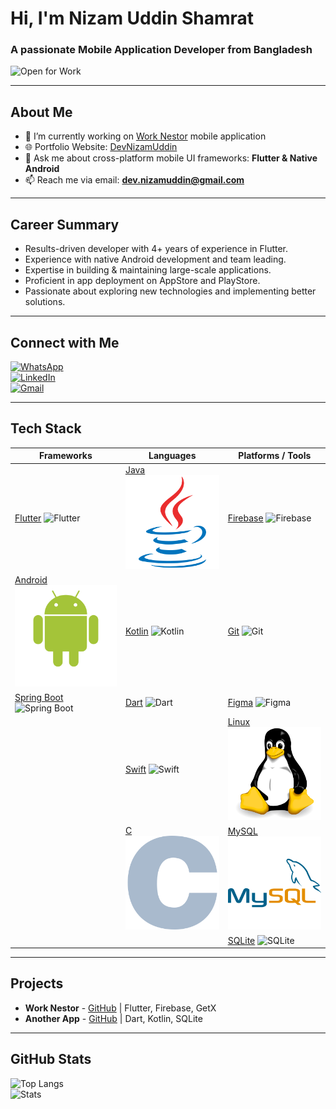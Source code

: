 # Hi, I'm Nizam Uddin Shamrat

### A passionate Mobile Application Developer from Bangladesh

![Open for Work](https://img.shields.io/badge/Open%20for%20Work-💼-1E88E5)

---

## About Me

- 🔭 I’m currently working on [Work Nestor](https://github.com/Pakiza-Software-Ltd/work_nestor_flutter) mobile application  
- 🌐 Portfolio Website: [DevNizamUddin](https://sites.google.com/view/devnizamuddin/projects)  
- 💬 Ask me about cross-platform mobile UI frameworks: **Flutter & Native Android**  
- 📫 Reach me via email: **dev.nizamuddin@gmail.com**

---

## Career Summary

- Results-driven developer with 4+ years of experience in Flutter.  
- Experience with native Android development and team leading.  
- Expertise in building & maintaining large-scale applications.  
- Proficient in app deployment on AppStore and PlayStore.  
- Passionate about exploring new technologies and implementing better solutions.

---

## Connect with Me

[![WhatsApp](https://www.svgrepo.com/show/349563/whatsapp.svg)](https://wa.me/8801715577872)  
[![LinkedIn](https://www.svgrepo.com/show/349436/linkedin.svg)](https://www.linkedin.com/in/devnizamuddin)  
[![Gmail](https://www.svgrepo.com/show/223047/gmail.svg)](mailto:dev.nizamuddin@gmail.com)

---

## Tech Stack

| **Frameworks** | **Languages** | **Platforms / Tools** |
|----------------|---------------|---------------------|
| [Flutter](https://flutter.dev) ![Flutter](https://www.vectorlogo.zone/logos/flutterio/flutterio-icon.svg) | [Java](https://www.java.com) ![Java](https://raw.githubusercontent.com/devicons/devicon/master/icons/java/java-original.svg) | [Firebase](https://firebase.google.com/) ![Firebase](https://www.vectorlogo.zone/logos/firebase/firebase-icon.svg) |
| [Android](https://developer.android.com) ![Android](https://raw.githubusercontent.com/devicons/devicon/master/icons/android/android-original-wordmark.svg) | [Kotlin](https://kotlinlang.org) ![Kotlin](https://www.vectorlogo.zone/logos/kotlinlang/kotlinlang-icon.svg) | [Git](https://git-scm.com/) ![Git](https://www.vectorlogo.zone/logos/git-scm/git-scm-icon.svg) |
| [Spring Boot](https://spring.io/projects/spring-boot) ![Spring Boot](https://www.vectorlogo.zone/logos/springio/springio-icon.svg) | [Dart](https://dart.dev) ![Dart](https://www.vectorlogo.zone/logos/dartlang/dartlang-icon.svg) | [Figma](https://www.figma.com/) ![Figma](https://www.vectorlogo.zone/logos/figma/figma-icon.svg) |
|  | [Swift](https://developer.apple.com/swift/) ![Swift](https://www.vectorlogo.zone/logos/swift/swift-icon.svg) | [Linux](https://www.linux.org/) ![Linux](https://raw.githubusercontent.com/devicons/devicon/master/icons/linux/linux-original.svg) |
|  | [C](https://www.cprogramming.com/) ![C](https://raw.githubusercontent.com/devicons/devicon/master/icons/c/c-original.svg) | [MySQL](https://www.mysql.com/) ![MySQL](https://raw.githubusercontent.com/devicons/devicon/master/icons/mysql/mysql-original-wordmark.svg) |
|  |  | [SQLite](https://www.sqlite.org/) ![SQLite](https://www.vectorlogo.zone/logos/sqlite/sqlite-icon.svg) |

---

## Projects

- **Work Nestor** - [GitHub](https://github.com/Pakiza-Software-Ltd/work_nestor_flutter) | Flutter, Firebase, GetX  
- **Another App** - [GitHub](https://github.com/username/another-app) | Dart, Kotlin, SQLite  

---

## GitHub Stats

![Top Langs](https://github-readme-stats.vercel.app/api/top-langs/?username=devnizamuddin&layout=compact)  
![Stats](https://github-readme-stats.vercel.app/api?username=devnizamuddin&show_icons=true)

